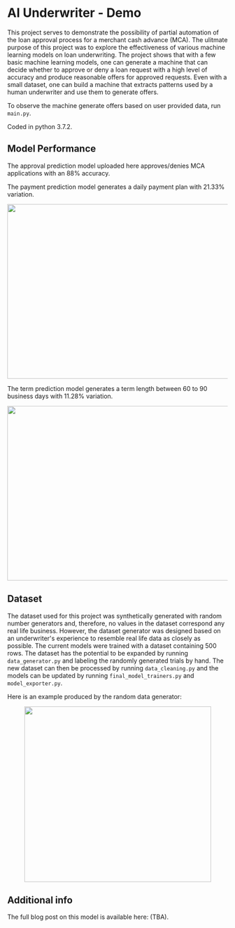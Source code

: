 # AI Underwriter - Demo
This project serves to demonstrate the possibility of partial automation of the loan approval process for a merchant cash advance (MCA). The ulitmate purpose of this project was to explore the effectiveness of various machine learning models on loan underwriting. The project shows that with a few basic machine learning models, one can generate a machine that can decide whether to approve or deny a loan request with a high level of accuracy and produce reasonable offers for approved requests. Even with a small dataset, one can build a machine that extracts patterns used by a human underwriter and use them to generate offers.

To observe the machine generate offers based on user provided data, run `main.py`.

Coded in python 3.7.2. 

## Model Performance
The approval prediction model uploaded here approves/denies MCA applications with an 88% accuracy. 

The payment prediction model generates a daily payment plan with 21.33% variation.

<p align="center"><img width="800" height="398" src="https://github.com/salman-a-shah/MCA-Underwriter/blob/master/figures/payment-prediction-fig.png"></p>

The term prediction model generates a term length between 60 to 90 business days with 11.28% variation.

<p align="center"><img width="800" height="398" src="https://github.com/salman-a-shah/MCA-Underwriter/blob/master/figures/term-prediction-fig.png"></p>

## Dataset
The dataset used for this project was synthetically generated with random number generators and, therefore, no values in the dataset correspond any real life business. However, the dataset generator was designed based on an underwriter's experience to resemble real life data as closely as possible. The current models were trained with a dataset containing 500 rows. The dataset has the potential to be expanded by running `data_generator.py` and labeling the randomly generated trials by hand. The new dataset can then be processed by running `data_cleaning.py` and the models can be updated by running `final_model_trainers.py` and `model_exporter.py`.

Here is an example produced by the random data generator:

<p align="center"><img width="427" height="400" src="https://github.com/salman-a-shah/MCA-Underwriter/blob/master/figures/data-generator.png"></p>

## Additional info
The full blog post on this model is available here: (TBA).
